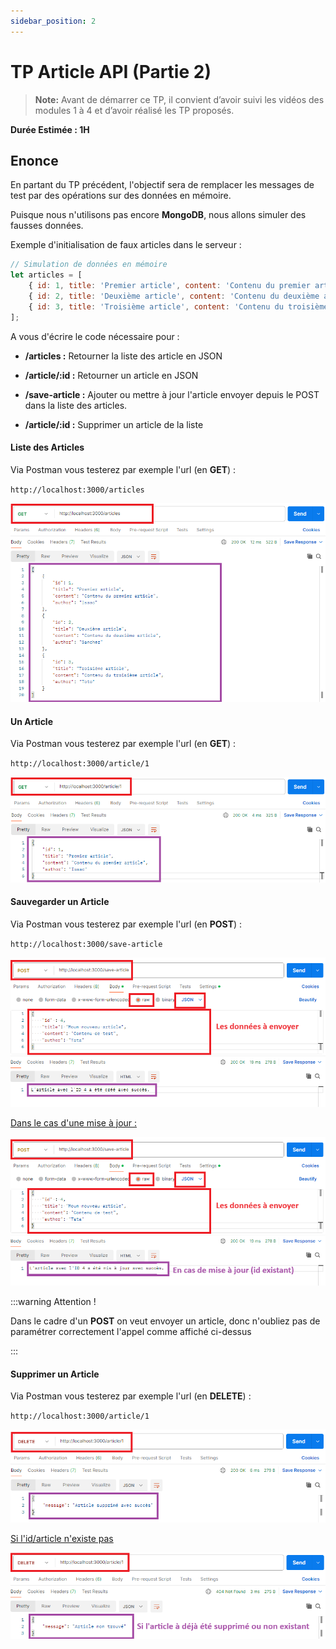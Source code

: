 ```yaml
---
sidebar_position: 2
---
```


# TP Article API (Partie 2)

> **Note:** Avant de démarrer ce TP, il convient d’avoir suivi les vidéos des modules 1 à 4 et d’avoir réalisé les TP proposés.

**Durée Estimée : 1H**

## Enonce

En partant du TP précédent, l'objectif sera de remplacer les messages de test par des opérations sur des données en mémoire.

Puisque nous n'utilisons pas encore **MongoDB**, nous allons simuler des fausses données.

Exemple d'initialisation de faux articles dans le serveur :

```js
// Simulation de données en mémoire
let articles = [
    { id: 1, title: 'Premier article', content: 'Contenu du premier article', author: 'Isaac' },
    { id: 2, title: 'Deuxième article', content: 'Contenu du deuxième article', author: 'Sanchez' },
    { id: 3, title: 'Troisième article', content: 'Contenu du troisième article', author: 'Toto' }
];
```

A vous d'écrire le code nécessaire pour :

- **/articles :** Retourner la liste des article en JSON

- **/article/:id :** Retourner un article en JSON

- **/save-article :** Ajouter ou mettre à jour l'article envoyer depuis le POST dans la liste des articles.

- **/article/:id :** Supprimer un article de la liste

#### Liste des Articles

Via Postman vous testerez par exemple l'url (en **GET**) :

`http://localhost:3000/articles` 

![Diagram](img/tp-article-api-2-01.png)

#### Un Article

Via Postman vous testerez par exemple l'url (en **GET**) :

`http://localhost:3000/article/1` 

![Diagram](img/tp-article-api-2-02.png)

#### Sauvegarder un Article

Via Postman vous testerez par exemple l'url (en **POST**) :

`http://localhost:3000/save-article` 

![Diagram](img/tp-article-api-2-03.png)

<u>Dans le cas d'une mise à jour :</u>

![Diagram](img/tp-article-api-2-03-update.png)

:::warning Attention !

Dans le cadre d'un **POST** on veut envoyer un article, donc n'oubliez pas de paramétrer correctement l'appel comme affiché ci-dessus

:::


#### Supprimer un Article

Via Postman vous testerez par exemple l'url (en **DELETE**) :

`http://localhost:3000/article/1` 

![Diagram](img/tp-article-api-2-04.png)

<u>Si l'id/article n'existe pas</u>

![Diagram](img/tp-article-api-2-04-not-found.png)